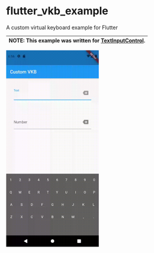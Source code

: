 # flutter_vkb_example

A custom virtual keyboard example for Flutter

| **NOTE:** This example was written for [TextInputControl](https://github.com/flutter/flutter/pull/76072). |
| --- |

<a href="https://raw.githubusercontent.com/jpnurmi/flutter_vkb_example/main/flutter_vkb_example.gif">
    <img src="https://raw.githubusercontent.com/jpnurmi/flutter_vkb_example/main/flutter_vkb_example.gif" width="250"/>
</a>
